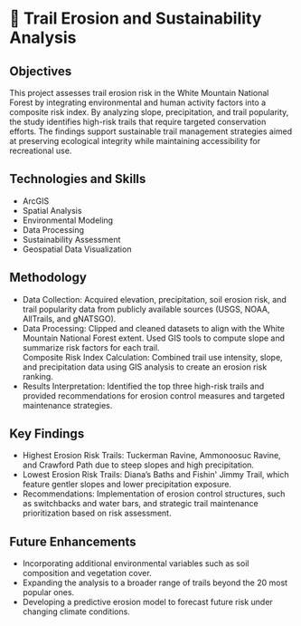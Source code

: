 # 🥾 Trail Erosion and Sustainability Analysis   
## Objectives   
This project assesses trail erosion risk in the White Mountain National Forest by integrating environmental and human activity factors into a composite risk index. By analyzing slope, precipitation, and trail popularity, the study identifies high-risk trails that require targeted conservation efforts. The findings support sustainable trail management strategies aimed at preserving ecological integrity while maintaining accessibility for recreational use.   
## Technologies and Skills   
* ArcGIS   
* Spatial Analysis   
* Environmental Modeling   
* Data Processing   
* Sustainability Assessment   
* Geospatial Data Visualization   
## Methodology   
* Data Collection: Acquired elevation, precipitation, soil erosion risk, and trail popularity data from publicly available sources (USGS, NOAA, AllTrails, and gNATSGO).   
* Data Processing: Clipped and cleaned datasets to align with the White Mountain National Forest extent. Used GIS tools to compute slope and summarize risk factors for each trail.   
Composite Risk Index Calculation: Combined trail use intensity, slope, and precipitation data using GIS analysis to create an erosion risk ranking.   
* Results Interpretation: Identified the top three high-risk trails and provided recommendations for erosion control measures and targeted maintenance strategies.   
## Key Findings   
* Highest Erosion Risk Trails: Tuckerman Ravine, Ammonoosuc Ravine, and Crawford Path due to steep slopes and high precipitation.   
* Lowest Erosion Risk Trails: Diana’s Baths and Fishin' Jimmy Trail, which feature gentler slopes and lower precipitation exposure.   
* Recommendations: Implementation of erosion control structures, such as switchbacks and water bars, and strategic trail maintenance prioritization based on risk assessment.   
## Future Enhancements   
* Incorporating additional environmental variables such as soil composition and vegetation cover.   
* Expanding the analysis to a broader range of trails beyond the 20 most popular ones.   
* Developing a predictive erosion model to forecast future risk under changing climate conditions.   
